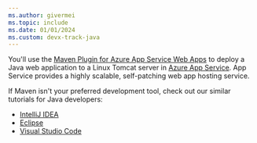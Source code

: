 ```yaml
---
ms.author: givermei
ms.topic: include
ms.date: 01/01/2024
ms.custom: devx-track-java
---
```


You'll use the [Maven Plugin for Azure App Service Web Apps](https://github.com/microsoft/azure-maven-plugins/blob/develop/azure-webapp-maven-plugin/README.md) to deploy a Java web application to a Linux Tomcat server in [Azure App Service](/azure/app-service/). App Service provides a highly scalable, self-patching web app hosting service. 

If Maven isn't your preferred development tool, check out our similar tutorials for Java developers:
+ [IntelliJ IDEA](/azure/developer/java/toolkit-for-intellij/create-hello-world-web-app)
+ [Eclipse](/azure/developer/java/toolkit-for-eclipse/create-hello-world-web-app)
+ [Visual Studio Code](https://code.visualstudio.com/docs/java/java-webapp)
